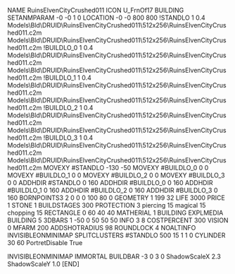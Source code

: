 NAME RuinsElvenCityCrushed011
ICON U_FrnOf17
BUILDING
SETANMPARAM -0 -0 1 0
LOCATION -0 -0 800 800
!STANDLO      1 0.4 Models\Bld\DRUID\RuinsElvenCityCrushed011\512x256\RuinsElvenCityCrushed011.c2m Models\Bld\DRUID\RuinsElvenCityCrushed011\512x256\RuinsElvenCityCrushed011.c2m 
!BUILDLO_0    1 0.4 Models\Bld\DRUID\RuinsElvenCityCrushed011\512x256\RuinsElvenCityCrushed011.c2m Models\Bld\DRUID\RuinsElvenCityCrushed011\512x256\RuinsElvenCityCrushed011.c2m 
!BUILDLO_1    1 0.4 Models\Bld\DRUID\RuinsElvenCityCrushed011\512x256\RuinsElvenCityCrushed011.c2m Models\Bld\DRUID\RuinsElvenCityCrushed011\512x256\RuinsElvenCityCrushed011.c2m 
!BUILDLO_2    1 0.4 Models\Bld\DRUID\RuinsElvenCityCrushed011\512x256\RuinsElvenCityCrushed011.c2m Models\Bld\DRUID\RuinsElvenCityCrushed011\512x256\RuinsElvenCityCrushed011.c2m 
!BUILDLO_3    1 0.4 Models\Bld\DRUID\RuinsElvenCityCrushed011\512x256\RuinsElvenCityCrushed011.c2m Models\Bld\DRUID\RuinsElvenCityCrushed011\512x256\RuinsElvenCityCrushed011.c2m 
MOVEXY #STANDLO   -130 -50
MOVEXY #BUILDLO_0 0 0
MOVEXY #BUILDLO_1 0 0
MOVEXY #BUILDLO_2 0 0
MOVEXY #BUILDLO_3 0 0
ADDHDIR #STANDLO 0 160
ADDHDIR #BUILDLO_0 0 160
ADDHDIR #BUILDLO_1 0 160
ADDHDIR #BUILDLO_2 0 160
ADDHDIR #BUILDLO_3 0 160
BORNPOINTS3 2 0 0 0 100 80 0
GEOMETRY 1 199 32
LIFE     3000
PRICE 1 STONE 1
BUILDSTAGES 300
PROTECTION 3 piercing 15 magical 15 chopping 15
RECTANGLE    0 60 40 40
MATHERIAL 1 BUILDING
EXPLMEDIA BUILDING 5
3DBARS 1 -50 0 50 50 50
INFO 3 8
COSTPERCENT 300
VISION 0
MFARM 200
ADDSHOTRADIUS 98
ROUNDLOCK 4
NOALTINFO
INVISIBLEONMINIMAP
SPLITCLUSTERS #STANDLO 500 15 1 1 0
CYLINDER 30 60
PortretDisable True

INVISIBLEONMINIMAP
IMMORTAL
BUILDBAR -3 0 3 0
ShadowScaleX 2.3
ShadowScaleY 1.0
[END]
